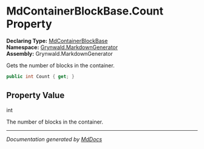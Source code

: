﻿<!--  
  <auto-generated>   
    The contents of this file were generated by a tool.  
    Changes to this file may be list if the file is regenerated  
  </auto-generated>   
-->

# MdContainerBlockBase.Count Property

**Declaring Type:** [MdContainerBlockBase](../index.md)  
**Namespace:** [Grynwald.MarkdownGenerator](../../index.md)  
**Assembly:** Grynwald.MarkdownGenerator

Gets the number of blocks in the container.

```csharp
public int Count { get; }
```

## Property Value

int

The number of blocks in the container.

___

*Documentation generated by [MdDocs](https://github.com/ap0llo/mddocs)*

